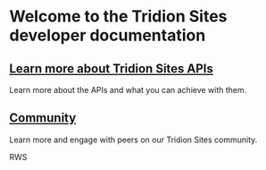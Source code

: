 # Welcome to the Tridion Sites developer documentation

## [Learn more about Tridion Sites APIs](apiconcepts/overview.md) 
Learn more about the APIs and what you can achieve with them.

## [Community](https://community.sdl.com/product-groups/tridion/tridion-sites/)
Learn more and engage with peers on our Tridion Sites community.

RWS
